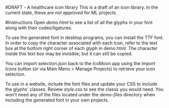 #DRAFT - A healthcare icon library
This is a draft of an icon library. In the current state, these are *not approved* for ML projects.

#Instructions
Open *demo.html* to see a list of all the glyphs in your font along with their codes/ligatures.

To use the generated font in desktop programs, you can install the TTF font. In order to copy 
the character associated with each icon, refer to the text box at the bottom right corner of each 
glyph in demo.html. The character inside this text box may be invisible; but it can still be copied.

You can import *selection.json* back to the IcoMoon app using the *Import Icons* button (or via 
Main Menu > Manage Projects) to retrieve your icon selection.

To use in a website, include the font files and update your CSS to include the glyphs' classes.
Review *style.css* to see the classs you would need. You won't need any of the files located 
under the *demo-files* directory when including the generated font in your own projects.
